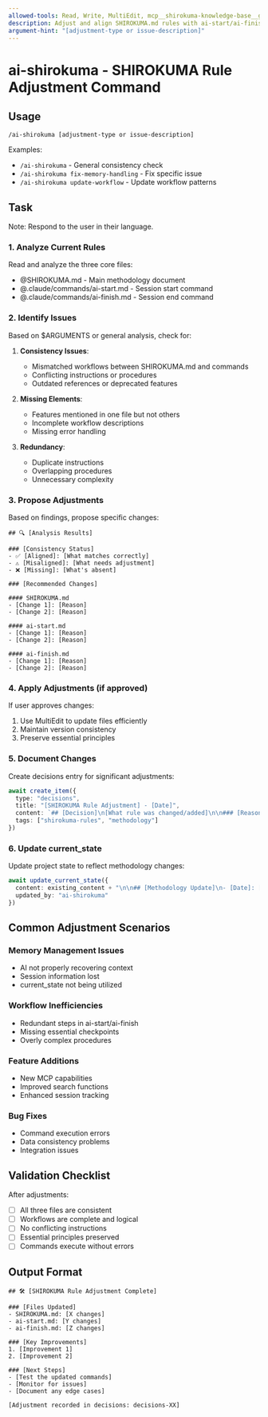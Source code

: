 ```yaml
---
allowed-tools: Read, Write, MultiEdit, mcp__shirokuma-knowledge-base__get_current_state, mcp__shirokuma-knowledge-base__update_current_state, mcp__shirokuma-knowledge-base__create_item, mcp__shirokuma-knowledge-base__get_items, mcp__shirokuma-knowledge-base__update_item
description: Adjust and align SHIROKUMA.md rules with ai-start/ai-finish commands
argument-hint: "[adjustment-type or issue-description]"
---
```


# ai-shirokuma - SHIROKUMA Rule Adjustment Command

## Usage
```
/ai-shirokuma [adjustment-type or issue-description]
```

Examples:
- `/ai-shirokuma` - General consistency check
- `/ai-shirokuma fix-memory-handling` - Fix specific issue
- `/ai-shirokuma update-workflow` - Update workflow patterns

## Task

Note: Respond to the user in their language.

### 1. Analyze Current Rules

Read and analyze the three core files:
- @SHIROKUMA.md - Main methodology document
- @.claude/commands/ai-start.md - Session start command
- @.claude/commands/ai-finish.md - Session end command

### 2. Identify Issues

Based on $ARGUMENTS or general analysis, check for:

1. **Consistency Issues**:
   - Mismatched workflows between SHIROKUMA.md and commands
   - Conflicting instructions or procedures
   - Outdated references or deprecated features

2. **Missing Elements**:
   - Features mentioned in one file but not others
   - Incomplete workflow descriptions
   - Missing error handling

3. **Redundancy**:
   - Duplicate instructions
   - Overlapping procedures
   - Unnecessary complexity

### 3. Propose Adjustments

Based on findings, propose specific changes:

```
## 🔍 [Analysis Results]

### [Consistency Status]
- ✅ [Aligned]: [What matches correctly]
- ⚠️ [Misaligned]: [What needs adjustment]
- ❌ [Missing]: [What's absent]

### [Recommended Changes]

#### SHIROKUMA.md
- [Change 1]: [Reason]
- [Change 2]: [Reason]

#### ai-start.md
- [Change 1]: [Reason]
- [Change 2]: [Reason]

#### ai-finish.md
- [Change 1]: [Reason]
- [Change 2]: [Reason]
```

### 4. Apply Adjustments (if approved)

If user approves changes:
1. Use MultiEdit to update files efficiently
2. Maintain version consistency
3. Preserve essential principles

### 5. Document Changes

Create decisions entry for significant adjustments:
```typescript
await create_item({
  type: "decisions",
  title: "[SHIROKUMA Rule Adjustment] - [Date]",
  content: `## [Decision]\n[What rule was changed/added]\n\n### [Reason]\n[Why this change was necessary]\n\n### [Impact]\n[How this affects the workflow]`,
  tags: ["shirokuma-rules", "methodology"]
})
```

### 6. Update current_state

Update project state to reflect methodology changes:
```typescript
await update_current_state({
  content: existing_content + "\n\n## [Methodology Update]\n- [Date]: [Summary of SHIROKUMA rule adjustments]",
  updated_by: "ai-shirokuma"
})
```

## Common Adjustment Scenarios

### Memory Management Issues
- AI not properly recovering context
- Session information lost
- current_state not being utilized

### Workflow Inefficiencies
- Redundant steps in ai-start/ai-finish
- Missing essential checkpoints
- Overly complex procedures

### Feature Additions
- New MCP capabilities
- Improved search functions
- Enhanced session tracking

### Bug Fixes
- Command execution errors
- Data consistency problems
- Integration issues

## Validation Checklist

After adjustments:
- [ ] All three files are consistent
- [ ] Workflows are complete and logical
- [ ] No conflicting instructions
- [ ] Essential principles preserved
- [ ] Commands execute without errors

## Output Format

```
## 🛠️ [SHIROKUMA Rule Adjustment Complete]

### [Files Updated]
- SHIROKUMA.md: [X changes]
- ai-start.md: [Y changes]
- ai-finish.md: [Z changes]

### [Key Improvements]
1. [Improvement 1]
2. [Improvement 2]

### [Next Steps]
- [Test the updated commands]
- [Monitor for issues]
- [Document any edge cases]

[Adjustment recorded in decisions: decisions-XX]
```